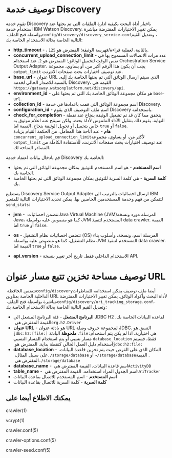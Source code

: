 # توصيف خدمة Discovery
تقوم خدمة Discovery باخبار أداة البحث بكيفية ادارة الملفات التي تم بحثها عند استخدام خدمة IBM Watson Discovery. يمكن تغيير الاختيارات المفترضة مباشرة بواسطة فتح الملف ‏‎`config/discovery/discovery_service.conf`‎‏، وتعديل القيم التالية الخاصة بحالة الاستخدام الخاصة بك:

*  **http_timeout** - ، بالثانية، لعملية قراءة/فهرسة الوثيقة؛ المفترض هو `125`.
*  **concurrent_upload_connection_limit** - عدد مرات الاتصالات المسموح بها في نفس الوقت لتحميل الوثائق؛ المفترض هو `2`. عند استخدام Orchestration Service Output Adapter، يجب أن يكون هذا الرقم أكبر من، أو يساوي، مجموعة `output_limit` عند توصيف اختيارات بحث صفحات الانترنت.
*  **base_url** - عنوان URL الذي سيتم ارسال الوثائق التي تم بحثها الخاصة بك إليه. بالنسبة للاصدار الحالي لخدمة Discovery، القيمة هي ‏‎`https://gateway.watsonplatform.net/discovery/api`‎‏.
*  **environment_id** - هو مكان مجموعة الوثائق الخاصة بك التي تم بحثها على `base-url`.
*  **collection_id** - اسم مجموعة الوثائق التي قمت باعدادها في خدمة Discovery.
*  **configuration_id** - اسم ملف التوصيف الذي يقوم Discovery باستخدامه.
*  **check_for_completion** - يتحقق مما كان قد تم تشغيل الوثيقة بنجاح عند نقطة النهاية. يقوم ذلك بتقليل الأداء الملموس لأداة بحث، ولكن سينتج عنه اعلام موثوق به خاص بتحميل أو تحويل الوثيقة بنجاح. القيمة اما `true` أو `false`.  
**هام** - عند اتاحة هذا المعامل، من الحكمة القيام بزيادة ‏‎`concurrent_upload_connection_limit`‎‏ لأكثر من، أو يساوي، مجموعة `output_limit` عند توصيف اختيارات بحث صفحات الانترنت، للاستفادة الكاملة من المصادر المتاحة لك.

قم بادخال بيانات اعتماد خدمة Discovery الخاصة بك:
*  **اسم المستخدم** - هو اسم المستخدم للتوثيق بمكان مجموعة الوثائق التي تم بحثها الخاصة بك.
*  **كلمة السرية** - هي كلمة السرية للتوثيق بمكان مجموعة الوثائق التي تم بحثها الخاصة بك.

يستطيع Discovery Service Output Adapter ارسال احصائيات بالترتيب الى IBM لتتمكن من فهم وخدمة المستخدمين الخاصين بها. يمكن تحديد الاختيارات التالية للمتغير `send_stats`:
*  **jvm** - تتضمن احصائيات ‏‎Java Virtual Machine (JVM)‎‏ المرسلة مورد ونسخة Java، كما هو منصوص عليه بواسطة JVM المستخدم لتنفيذ data crawler. القيمة اما `true` أو `false`.
*  **os** - تتضمن احصائيات نظام التشغيل (OS) المرسلة اسم، ونسخة، وأسلوب بناء نظام التشغيل، كما هو منصوص عليه بواسطة JVM المستخدم لتنفيذ data crawler. القيمة اما `true` أو `false`.

*  **api_version** - الاستخدام الداخلي  فقط. تاريخ أخر تغيير بنسخة API.

# توصيف مساحة تخزين تتبع مسار عنوان URL
تتضمن الحافظة ‏‎`config/discovery`‎‏ أيضا ملف توصيف يمكن استخدامه للمناظرات الداخلية الخاصة بعناوين URL لأداة البحث وأكواد الوثائق. يمكن تغيير الاختيارات المفترضة مباشرة بواسطة فتح الملف ‏‎`config/discovery/uri_tracking_storage.conf`‎‏، وتعديل القيم التالية الخاصة بحالة الاستخدام الخاصة بك:

*  **البرنامج المشغل** - فئة البرنامج المشغل الى JDBC H2 لقاعدة البيانات الخاصة بك. القيمة المفترض هي ‏‎`org.h2.Driver`‎‏
*  **عنوان URL** - هو بادئة عنوان URL لمجموعة حروف وصلة JDBC. النسق هو ‏‎`jdbc:h2:[file:]`‎‏. **ملحوظة** البادئة ‏‎`file:`‎‏ هي اختيارية. اذا لم يكن يتم استخدام مسار نسبي أو يتم استخدام المسار النسبي `database_location` فقط، فسيتم استخدام دليل العمل الحالي كنقطة بداية. المفترض هو ‏‎`jdbc:h2:file:`‎‏
*  **database_location** - المكان الذي على القرص حيث يتم تخزين قاعدة البيانات، على سبيل المثال، ‏‎`./storage/database`‎‏ أو ‏‎`~/storage/database`‎‏. القيمة المفترض هي ‏‎`./storage/database`‎‏
*  **database_name** - اسم قاعدة البيانات. القيمة المفترض هي ‏‎`ActivityDB`‎‏
*  **table_name** - اسم الجدول المراد استخدامه. القيمة المفترض هي ‏‎`UriTracker`‎‏
*  **اسم المستخدم** - اسم المستخدم للاتصال بقاعدة البيانات
*  **كلمة السرية** - كلمة السرية للاتصال بقاعدة البيانات

## يمكنك الاطلاع أيضا على

‏‎crawler(1)‎‏

‏‎vcrypt(1)‎‏

‏‎crawler.conf(5)‎‏

‏‎crawler-options.conf(5)‎‏

‏‎crawler-seed.conf(5)‎‏
